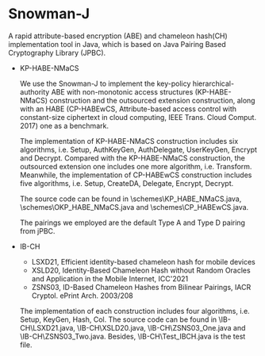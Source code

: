 # Snowman-J
A rapid attribute-based encryption (ABE) and chameleon hash(CH) implementation tool in Java, which is based on Java Pairing Based Cryptography Library (JPBC).

* KP-HABE-NMaCS

	We use the Snowman-J to implement the key-policy hierarchical-authority ABE with non-monotonic access structures (KP-HABE-NMaCS) construction and the outsourced extension construction, along with an HABE (CP-HABEwCS, Attribute-based access control with constant-size ciphertext in cloud computing, IEEE Trans. Cloud Comput. 2017) one as a benchmark. 

	The implementation of KP-HABE-NMaCS construction includes six algorithms, i.e. Setup, AuthKeyGen, AuthDelegate, UserKeyGen, Encrypt and Decrypt. Compared with the KP-HABE-NMaCS construction, the outsourced extension one includes one more algorithm, i.e. Transform. Meanwhile, the implementation of CP-HABEwCS construction includes five algorithms, i.e. Setup, CreateDA, Delegate, Encrypt, Decrypt.

	The source code can be found in \schemes\KP_HABE_NMaCS.java, \schemes\OKP_HABE_NMaCS.java and \schemes\CP_HABEwCS.java.
	
	The pairings we employed are the default Type A and Type D pairing from jPBC.

* IB-CH

	+  LSXD21, Efficient identity-based chameleon hash for mobile devices
	+  XSLD20, Identity-Based Chameleon Hash without Random Oracles and Application in the Mobile Internet, ICC'2021
	+  ZSNS03, ID-Based Chameleon Hashes from Bilinear Pairings, IACR Cryptol. ePrint Arch. 2003/208 

	The implementation of each construction includes four algorithms, i.e. Setup, KeyGen, Hash, Col. The source code can be found in \IB-CH\LSXD21.java, \IB-CH\XSLD20.java, \IB-CH\ZSNS03_One.java and \IB-CH\ZSNS03_Two.java. Besides, \IB-CH\Test_IBCH.java is the test file.

